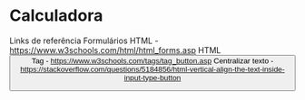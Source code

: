 # Calculadora



Links de referência 
Formulários HTML - https://www.w3schools.com/html/html_forms.asp
HTML <button> Tag - https://www.w3schools.com/tags/tag_button.asp
Centralizar texto - https://stackoverflow.com/questions/5184856/html-vertical-align-the-text-inside-input-type-button
